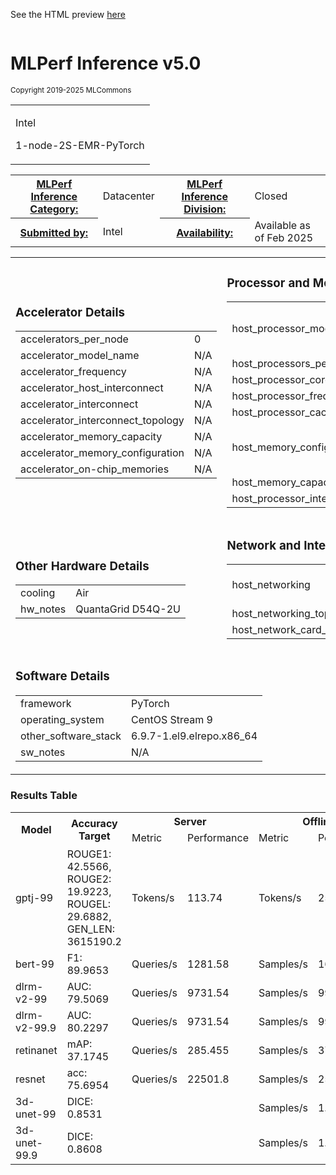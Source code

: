 
See the HTML preview [here](https://htmlpreview.github.io/?https://github.com/mlcommons/mlperf_inference_test_submissions_v5.0/blob/main/closed/Intel/results/1-node-2S-EMR-PyTorch/summary.html)



<div class="resultpage">
 <div class="titlebarcontainer">
  <div class="logo">
   <a href="/" style="border: none"><img src="" alt="" /></a>
  </div>
  <div class="titlebar">
   <h1 class="title">MLPerf Inference v5.0</h1>
   <p style="font-size: smaller">Copyright 2019-2025 MLCommons</p>
  </div>
 </div>
 <table class="titlebarcontainer">
  <tr>
   <td class="headerbar" rowspan="2">
    <p>Intel     </p>
    <p>1-node-2S-EMR-PyTorch    </p>
   </td>
  </tr>
 </table>
 <table class="datebar">
  <tbody>
   <tr>
    <th id="license_num"><a href="">MLPerf Inference Category:</a></th>
    <td id="license_num_val">Datacenter</td>
    <th id="test_date"><a href="">MLPerf Inference Division:</a></th>
    <td id="test_date_val">Closed</td>
   </tr>
   <tr>
    <th id="tester"><a href="">Submitted by:</a></th>
    <td id="tester_val">Intel</td>
    <th id="sw_avail"><a href="">Availability:</a></th>
    <td id="sw_avail_val">Available as of Feb 2025</td>
   </tr>
  </tbody>
 </table>
  
<table>
            <tr><td><h3>Accelerator Details</h3><table><tr><td>accelerators_per_node</td><td>0</td></tr><tr><td>accelerator_model_name</td><td>N/A</td></tr><tr><td>accelerator_frequency</td><td>N/A</td></tr><tr><td>accelerator_host_interconnect</td><td>N/A</td></tr><tr><td>accelerator_interconnect</td><td>N/A</td></tr><tr><td>accelerator_interconnect_topology</td><td>N/A</td></tr><tr><td>accelerator_memory_capacity</td><td>N/A</td></tr><tr><td>accelerator_memory_configuration</td><td>N/A</td></tr><tr><td>accelerator_on-chip_memories</td><td>N/A</td></tr></table></td> <td><h3>Processor and Memory Details</h3><table><tr><td>host_processor_model_name</td><td>INTEL(R) XEON(R) PLATINUM 8592+</td></tr><tr><td>host_processors_per_node</td><td>2</td></tr><tr><td>host_processor_core_count</td><td>64</td></tr><tr><td>host_processor_frequency</td><td>N/A</td></tr><tr><td>host_processor_caches</td><td>N/A</td></tr><tr><td>host_memory_configuration</td><td>8 slots / 64GB each / per socket</td></tr><tr><td>host_memory_capacity</td><td>1024GB</td></tr><tr><td>host_processor_interconnect</td><td>N/A</td></tr></table></td> </tr>
            <tr><td ><h3>Other Hardware Details</h3><table><tr><td>cooling</td><td>Air</td></tr><tr><td>hw_notes</td><td>QuantaGrid D54Q-2U</td></tr></table></td> <td><h3>Network and Interconnect Details</h3><table><tr><td>host_networking</td><td>Ethernet Controller / 10GBASE-T</td></tr><tr><td>host_networking_topology</td><td>N/A</td></tr><tr><td>host_network_card_count</td><td>2</td></tr></table></td> </tr>
            <tr><td colspan="2"><h3>Software Details</h3><table><tr><td>framework</td><td>PyTorch</td></tr><tr><td>operating_system</td><td>CentOS Stream 9</td></tr><tr><td>other_software_stack</td><td>6.9.7-1.el9.elrepo.x86_64</td></tr><tr><td>sw_notes</td><td>N/A</td></tr></table></td> </tr>
            </table>

<h3>Results Table</h3>
<table>
    <tr>
        <th rowspan="2">Model</th>
        <th rowspan="2">Accuracy Target</th>
        <th colspan="2">Server</th>
        <th colspan="2">Offline</th>
    </tr>
    <tr> 
    <td>Metric</td>
    <td>Performance</td>
    <td>Metric</td>
    <td>Performance</td>
    </tr>
    <tr><td>gptj-99</td><td>ROUGE1: 42.5566, ROUGE2: 19.9223, ROUGEL: 29.6882, GEN_LEN: 3615190.2</td><td>Tokens/s</td> <td>113.74</td><td>Tokens/s</td> <td>254.724</td><tr><td>bert-99</td><td>F1: 89.9653</td><td>Queries/s</td> <td>1281.58</td><td>Samples/s</td> <td>1666.82</td><tr><td>dlrm-v2-99</td><td>AUC: 79.5069</td><td>Queries/s</td> <td>9731.54</td><td>Samples/s</td> <td>9949.2</td><tr><td>dlrm-v2-99.9</td><td>AUC: 80.2297</td><td>Queries/s</td> <td>9731.54</td><td>Samples/s</td> <td>9949.2</td><tr><td>retinanet</td><td>mAP: 37.1745</td><td>Queries/s</td> <td>285.455</td><td>Samples/s</td> <td>377.53</td><tr><td>resnet</td><td>acc: 75.6954</td><td>Queries/s</td> <td>22501.8</td><td>Samples/s</td> <td>25204.5</td><tr><td>3d-unet-99</td><td>DICE: 0.8531</td><td></td><td></td><td>Samples/s</td> <td>1.93632</td><tr><td>3d-unet-99.9</td><td>DICE: 0.8608</td><td></td><td></td><td>Samples/s</td> <td>1.93632</td></table>

